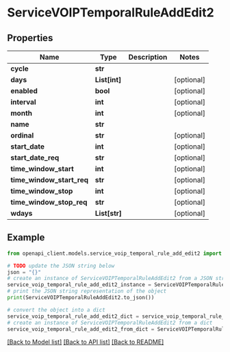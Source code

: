 # ServiceVOIPTemporalRuleAddEdit2


## Properties

Name | Type | Description | Notes
------------ | ------------- | ------------- | -------------
**cycle** | **str** |  | 
**days** | **List[int]** |  | [optional] 
**enabled** | **bool** |  | [optional] 
**interval** | **int** |  | [optional] 
**month** | **int** |  | [optional] 
**name** | **str** |  | 
**ordinal** | **str** |  | [optional] 
**start_date** | **int** |  | [optional] 
**start_date_req** | **str** |  | [optional] 
**time_window_start** | **int** |  | [optional] 
**time_window_start_req** | **str** |  | [optional] 
**time_window_stop** | **int** |  | [optional] 
**time_window_stop_req** | **str** |  | [optional] 
**wdays** | **List[str]** |  | [optional] 

## Example

```python
from openapi_client.models.service_voip_temporal_rule_add_edit2 import ServiceVOIPTemporalRuleAddEdit2

# TODO update the JSON string below
json = "{}"
# create an instance of ServiceVOIPTemporalRuleAddEdit2 from a JSON string
service_voip_temporal_rule_add_edit2_instance = ServiceVOIPTemporalRuleAddEdit2.from_json(json)
# print the JSON string representation of the object
print(ServiceVOIPTemporalRuleAddEdit2.to_json())

# convert the object into a dict
service_voip_temporal_rule_add_edit2_dict = service_voip_temporal_rule_add_edit2_instance.to_dict()
# create an instance of ServiceVOIPTemporalRuleAddEdit2 from a dict
service_voip_temporal_rule_add_edit2_from_dict = ServiceVOIPTemporalRuleAddEdit2.from_dict(service_voip_temporal_rule_add_edit2_dict)
```
[[Back to Model list]](../README.md#documentation-for-models) [[Back to API list]](../README.md#documentation-for-api-endpoints) [[Back to README]](../README.md)


